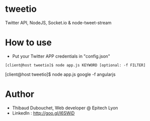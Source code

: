 # tweetio
Twitter API, NodeJS, Socket.io &amp; node-tweet-stream

# How to use
  - Put your Twitter APP credentials in "config.json"
  
  
  <pre><code>[client@host tweetio]$ node app.js KEYWORD [optional: -f FILTER]</pre></code>

  [client@host tweetio]$ node app.js google -f angularjs
  

# Author
  - Thibaud Dubouchet, Web developer @ Epitech Lyon
  - LinkedIn : http://goo.gl/I6SWiD

